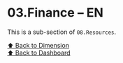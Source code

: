 # 03.Finance – EN

This is a sub-section of `08.Resources`.

[⬆ Back to Dimension](../)  
[⬆ Back to Dashboard](../../)
